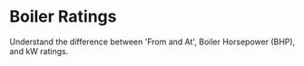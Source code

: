 # Boiler Ratings

Understand the difference between 'From and At', Boiler Horsepower (BHP), and kW ratings.